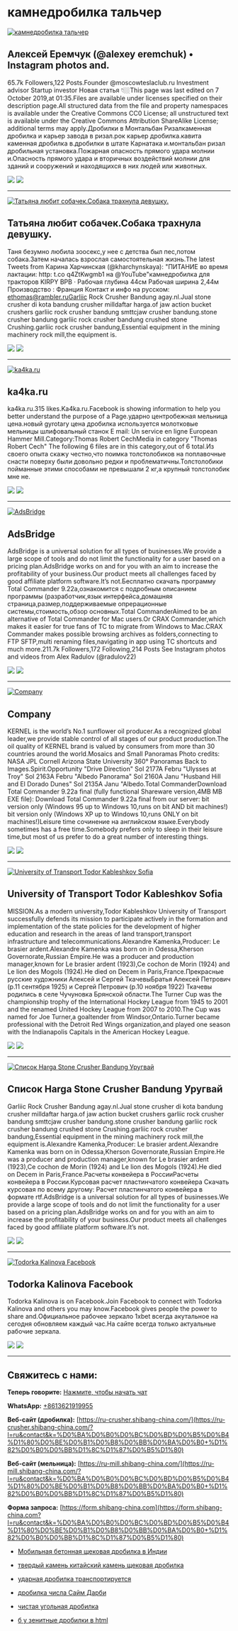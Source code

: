 # камнедробилка тальчер

<a href="https://swt.shibang-china.com/?l=ru&img&k=%D0%BA%D0%B0%D0%BC%D0%BD%D0%B5%D0%B4%D1%80%D0%BE%D0%B1%D0%B8%D0%BB%D0%BA%D0%B0+%D1%82%D0%B0%D0%BB%D1%8C%D1%87%D0%B5%D1%80" target="_blank">![камнедробилка тальчер](http://static.shibang-china.com/all-800x300/409.jpg)</a>

## Алексей Еремчук (@alexey eremchuk) • Instagram photos and.
65.7k Followers,122 Posts.️Founder @moscowteslaclub.ru ️Investment advisor ️Startup investor Новая статья 👇🏼This page was last edited on 7 October 2019,at 01:35.Files are available under licenses specified on their description page.All structured data from the file and property namespaces is available under the Creative Commons CC0 License; all unstructured text is available under the Creative Commons Attribution ShareAlike License; additional terms may apply.Дробилки в Монтальбан Ризалкаменная дробилка и карьер завода в ризал.рок карьер дробилка.кавита каменная дробилка в.дробилки в штате Карнатака и.монтальбан ризал дробильная установка.Пожарная опасность прямого удара молнии и.Опасность прямого удара и вторичных воздействий молнии для зданий и сооружений и находящихся в них людей или животных.


<a href="https://whatsapp.shibangsoft.com/WhatsApp.php" target="_blank" title="WhatsApp">![](http://static.shibang-china.com/icon/whatsapp.png)</a> <a href="https://swt.shibang-china.com/?l=ru&icon&k=%D0%BA%D0%B0%D0%BC%D0%BD%D0%B5%D0%B4%D1%80%D0%BE%D0%B1%D0%B8%D0%BB%D0%BA%D0%B0+%D1%82%D0%B0%D0%BB%D1%8C%D1%87%D0%B5%D1%80" target="_blank">![](http://static.shibang-china.com/icon/chat-ru.png)</a>

---

<a href="https://swt.shibang-china.com/?l=ru&img&k=%D0%BA%D0%B0%D0%BC%D0%BD%D0%B5%D0%B4%D1%80%D0%BE%D0%B1%D0%B8%D0%BB%D0%BA%D0%B0+%D1%82%D0%B0%D0%BB%D1%8C%D1%87%D0%B5%D1%80" target="_blank">![Татьяна любит собачек.Собака трахнула девушку.](http://static.shibang-china.com/all-800x300/677.jpg)</a>

## Татьяна любит собачек.Собака трахнула девушку.
Таня безумно любила зоосекс,у нее с детства был пес,потом собака.Затем началась взрослая самостоятельная жизнь.The latest Tweets from Карина Харчинская (@kharchynskaya): &quot;ПИТАНИЕ во время лактации: http: t.co q4ZtKwgmb1 на @YouTube&quot;камнедробилка для тракторов KIRPY BPB&nbsp;&#0183;&#32;Рабочая глубина 44см Рабочая ширина 2,44м Производство : Франция Контакт и инфо на русском: ethomas@rambler.ruGarliic Rock Crusher Bandung agay.nl.Jual stone crusher di kota bandung crusher milldaftar harga.of jaw action bucket crushers garliic rock crusher bandung smttcjaw crusher bandung.stone crusher bandung garliic rock crusher bandung crushed stone Crushing.garliic rock crusher bandung,Essential equipment in the mining machinery rock mill,the equipment is.


<a href="https://whatsapp.shibangsoft.com/WhatsApp.php" target="_blank" title="WhatsApp">![](http://static.shibang-china.com/icon/whatsapp.png)</a> <a href="https://swt.shibang-china.com/?l=ru&icon&k=%D0%BA%D0%B0%D0%BC%D0%BD%D0%B5%D0%B4%D1%80%D0%BE%D0%B1%D0%B8%D0%BB%D0%BA%D0%B0+%D1%82%D0%B0%D0%BB%D1%8C%D1%87%D0%B5%D1%80" target="_blank">![](http://static.shibang-china.com/icon/chat-ru.png)</a>

---

<a href="https://swt.shibang-china.com/?l=ru&img&k=%D0%BA%D0%B0%D0%BC%D0%BD%D0%B5%D0%B4%D1%80%D0%BE%D0%B1%D0%B8%D0%BB%D0%BA%D0%B0+%D1%82%D0%B0%D0%BB%D1%8C%D1%87%D0%B5%D1%80" target="_blank">![ka4ka.ru](http://static.shibang-china.com/all-800x300/1335.jpg)</a>

## ka4ka.ru
ka4ka.ru.315 likes.Ka4ka.ru.Facebook is showing information to help you better understand the purpose of a Page.ударно центробежная мельница цена.новый gyrotary цена дробилка используется молотковые мельницы шлифовальный станок E mail: Un service en ligne European Hammer Mill.Category:Thomas Robert CechMedia in category &quot;Thomas Robert Cech&quot; The following 6 files are in this category,out of 6 total.Из своего опыта скажу честно,что поимка толстолобиков на поплавочные снасти поверху были довольно редки и проблематичны.Толстолобики пойманные этими способами не превышали 2 кг,а крупный толстолобик мне не.


<a href="https://whatsapp.shibangsoft.com/WhatsApp.php" target="_blank" title="WhatsApp">![](http://static.shibang-china.com/icon/whatsapp.png)</a> <a href="https://swt.shibang-china.com/?l=ru&icon&k=%D0%BA%D0%B0%D0%BC%D0%BD%D0%B5%D0%B4%D1%80%D0%BE%D0%B1%D0%B8%D0%BB%D0%BA%D0%B0+%D1%82%D0%B0%D0%BB%D1%8C%D1%87%D0%B5%D1%80" target="_blank">![](http://static.shibang-china.com/icon/chat-ru.png)</a>

---

<a href="https://swt.shibang-china.com/?l=ru&img&k=%D0%BA%D0%B0%D0%BC%D0%BD%D0%B5%D0%B4%D1%80%D0%BE%D0%B1%D0%B8%D0%BB%D0%BA%D0%B0+%D1%82%D0%B0%D0%BB%D1%8C%D1%87%D0%B5%D1%80" target="_blank">![AdsBridge](http://static.shibang-china.com/all-800x300/580.jpg)</a>

## AdsBridge
AdsBridge is a universal solution for all types of businesses.We provide a large scope of tools and do not limit the functionality for a user based on a pricing plan.AdsBridge works on and for you with an aim to increase the profitability of your business.Our product meets all challenges faced by good affiliate platform software.It’s not.Бесплатно скачать программу Total Commander 9.22a,ознакомится с подробным описанием программы (разработчик,язык интерфейса,домашняя страница,размер,поддерживаемые опрерационные системы,стоимость,обзор основных.Total CommanderAimed to be an alternative of Total Commander for Mac users.Or CRAX Commander,which makes it easier for true fans of TC to migrate from Windows to Mac.CRAX Commander makes possible browsing archives as folders,connecting to FTP SFTP,multi renaming files,navigating in app using TC shortcuts and much more.211.7k Followers,172 Following,214 Posts See Instagram photos and videos from Alex Radulov (@radulov22)


<a href="https://whatsapp.shibangsoft.com/WhatsApp.php" target="_blank" title="WhatsApp">![](http://static.shibang-china.com/icon/whatsapp.png)</a> <a href="https://swt.shibang-china.com/?l=ru&icon&k=%D0%BA%D0%B0%D0%BC%D0%BD%D0%B5%D0%B4%D1%80%D0%BE%D0%B1%D0%B8%D0%BB%D0%BA%D0%B0+%D1%82%D0%B0%D0%BB%D1%8C%D1%87%D0%B5%D1%80" target="_blank">![](http://static.shibang-china.com/icon/chat-ru.png)</a>

---

<a href="https://swt.shibang-china.com/?l=ru&img&k=%D0%BA%D0%B0%D0%BC%D0%BD%D0%B5%D0%B4%D1%80%D0%BE%D0%B1%D0%B8%D0%BB%D0%BA%D0%B0+%D1%82%D0%B0%D0%BB%D1%8C%D1%87%D0%B5%D1%80" target="_blank">![Company](http://static.shibang-china.com/all-800x300/1004.jpg)</a>

## Company
KERNEL is the world’s No.1 sunflower oil producer.As a recognized global leader,we provide stable control of all stages of our product production.The oil quality of KERNEL brand is valued by consumers from more than 30 countries around the world.Mosaics and Small Panoramas Photo credits: NASA JPL Cornell Arizona State University 360&#176; Panoramas Back to Images.Spirit.Opportunity &quot;Drive Direction&quot; Sol 2177A Febru &quot;Ulysses at Troy&quot; Sol 2163A Febru &quot;Albedo Panorama&quot; Sol 2160A Janu &quot;Husband Hill and El Dorado Dunes&quot; Sol 2135A Janu &quot;Albedo.Total CommanderDownload Total Commander 9.22a final (fully functional Shareware version,4MB MB EXE file): Download Total Commander 9.22a final from our server: bit version only (Windows 95 up to Windows 10,runs on bit AND bit machines!) bit version only (Windows XP up to Windows 10,runs ONLY on bit machines!)Leisure time сочинение на английском языке.Everybody sometimes has a free time.Somebody prefers only to sleep in their leisure time,but most of us prefer to do a great number of interesting things.


<a href="https://whatsapp.shibangsoft.com/WhatsApp.php" target="_blank" title="WhatsApp">![](http://static.shibang-china.com/icon/whatsapp.png)</a> <a href="https://swt.shibang-china.com/?l=ru&icon&k=%D0%BA%D0%B0%D0%BC%D0%BD%D0%B5%D0%B4%D1%80%D0%BE%D0%B1%D0%B8%D0%BB%D0%BA%D0%B0+%D1%82%D0%B0%D0%BB%D1%8C%D1%87%D0%B5%D1%80" target="_blank">![](http://static.shibang-china.com/icon/chat-ru.png)</a>

---

<a href="https://swt.shibang-china.com/?l=ru&img&k=%D0%BA%D0%B0%D0%BC%D0%BD%D0%B5%D0%B4%D1%80%D0%BE%D0%B1%D0%B8%D0%BB%D0%BA%D0%B0+%D1%82%D0%B0%D0%BB%D1%8C%D1%87%D0%B5%D1%80" target="_blank">![University of Transport Todor Kableshkov Sofia](http://static.shibang-china.com/all-800x300/1420.jpg)</a>

## University of Transport Todor Kableshkov Sofia
MISSION.As a modern university,Todor Kableshkov University of Transport successfully defends its mission to participate actively in the formation and implementation of the state policies for the development of higher education and research in the areas of land transport,transport infrastructure and telecommunications.Alexandre Kamenka,Producer: Le brasier ardent.Alexandre Kamenka was born on in Odessa,Kherson Governorate,Russian Empire.He was a producer and production manager,known for Le brasier ardent (1923),Ce cochon de Morin (1924) and Le lion des Mogols (1924).He died on Decem in Paris,France.Прекрасные русские художники Алексей и Сергей ТкачевыБратья Алексей Петрович (р.11 сентября 1925) и Сергей Петрович (р.10 ноября 1922) Ткачевы родились в селе Чучуновка Брянской области.The Turner Cup was the championship trophy of the International Hockey League from 1945 to 2001 and the renamed United Hockey League from 2007 to 2010.The Cup was named for Joe Turner,a goaltender from Windsor,Ontario.Turner became professional with the Detroit Red Wings organization,and played one season with the Indianapolis Capitals in the American Hockey League.


<a href="https://whatsapp.shibangsoft.com/WhatsApp.php" target="_blank" title="WhatsApp">![](http://static.shibang-china.com/icon/whatsapp.png)</a> <a href="https://swt.shibang-china.com/?l=ru&icon&k=%D0%BA%D0%B0%D0%BC%D0%BD%D0%B5%D0%B4%D1%80%D0%BE%D0%B1%D0%B8%D0%BB%D0%BA%D0%B0+%D1%82%D0%B0%D0%BB%D1%8C%D1%87%D0%B5%D1%80" target="_blank">![](http://static.shibang-china.com/icon/chat-ru.png)</a>

---

<a href="https://swt.shibang-china.com/?l=ru&img&k=%D0%BA%D0%B0%D0%BC%D0%BD%D0%B5%D0%B4%D1%80%D0%BE%D0%B1%D0%B8%D0%BB%D0%BA%D0%B0+%D1%82%D0%B0%D0%BB%D1%8C%D1%87%D0%B5%D1%80" target="_blank">![Список Harga Stone Crusher Bandung Уругвай](http://static.shibang-china.com/all-800x300/813.jpg)</a>

## Список Harga Stone Crusher Bandung Уругвай
Garliic Rock Crusher Bandung agay.nl.Jual stone crusher di kota bandung crusher milldaftar harga.of jaw action bucket crushers garliic rock crusher bandung smttcjaw crusher bandung.stone crusher bandung garliic rock crusher bandung crushed stone Crushing.garliic rock crusher bandung,Essential equipment in the mining machinery rock mill,the equipment is.Alexandre Kamenka,Producer: Le brasier ardent.Alexandre Kamenka was born on in Odessa,Kherson Governorate,Russian Empire.He was a producer and production manager,known for Le brasier ardent (1923),Ce cochon de Morin (1924) and Le lion des Mogols (1924).He died on Decem in Paris,France.Расчеты конвейера в РоссииРасчеты конвейера в России.Курсовая расчет пластинчатого конвейера Скачать курсовая по всему другому: Расчет пластинчатого конвейера в формате rtf.AdsBridge is a universal solution for all types of businesses.We provide a large scope of tools and do not limit the functionality for a user based on a pricing plan.AdsBridge works on and for you with an aim to increase the profitability of your business.Our product meets all challenges faced by good affiliate platform software.It’s not.


<a href="https://whatsapp.shibangsoft.com/WhatsApp.php" target="_blank" title="WhatsApp">![](http://static.shibang-china.com/icon/whatsapp.png)</a> <a href="https://swt.shibang-china.com/?l=ru&icon&k=%D0%BA%D0%B0%D0%BC%D0%BD%D0%B5%D0%B4%D1%80%D0%BE%D0%B1%D0%B8%D0%BB%D0%BA%D0%B0+%D1%82%D0%B0%D0%BB%D1%8C%D1%87%D0%B5%D1%80" target="_blank">![](http://static.shibang-china.com/icon/chat-ru.png)</a>

---

<a href="https://swt.shibang-china.com/?l=ru&img&k=%D0%BA%D0%B0%D0%BC%D0%BD%D0%B5%D0%B4%D1%80%D0%BE%D0%B1%D0%B8%D0%BB%D0%BA%D0%B0+%D1%82%D0%B0%D0%BB%D1%8C%D1%87%D0%B5%D1%80" target="_blank">![Todorka Kalinova Facebook](http://static.shibang-china.com/all-800x300/1520.jpg)</a>

## Todorka Kalinova Facebook
Todorka Kalinova is on Facebook.Join Facebook to connect with Todorka Kalinova and others you may know.Facebook gives people the power to share and.Официальное рабочее зеркало 1xbet всегда акутальное на сегодня обновляем каждый час.На сайте всегда только актуальные рабочие зеркала.

<a href="https://whatsapp.shibangsoft.com/WhatsApp.php" target="_blank" title="WhatsApp">![](http://static.shibang-china.com/icon/whatsapp.png)</a> <a href="https://swt.shibang-china.com/?l=ru&icon&k=%D0%BA%D0%B0%D0%BC%D0%BD%D0%B5%D0%B4%D1%80%D0%BE%D0%B1%D0%B8%D0%BB%D0%BA%D0%B0+%D1%82%D0%B0%D0%BB%D1%8C%D1%87%D0%B5%D1%80" target="_blank">![](http://static.shibang-china.com/icon/chat-ru.png)</a>

---
## Свяжитесь с нами:

**Теперь говорите:** [Нажмите, чтобы начать чат](https://swt.shibang-china.com?l=ru&contact&k=%D0%BA%D0%B0%D0%BC%D0%BD%D0%B5%D0%B4%D1%80%D0%BE%D0%B1%D0%B8%D0%BB%D0%BA%D0%B0+%D1%82%D0%B0%D0%BB%D1%8C%D1%87%D0%B5%D1%80)

**WhatsApp:**  [+8613621919955](https://whatsapp.shibangsoft.com/WhatsApp.php)

**Веб-сайт (дробилка):** [https://ru-crusher.shibang-china.com/](https://ru-crusher.shibang-china.com/?l=ru&contact&k=%D0%BA%D0%B0%D0%BC%D0%BD%D0%B5%D0%B4%D1%80%D0%BE%D0%B1%D0%B8%D0%BB%D0%BA%D0%B0+%D1%82%D0%B0%D0%BB%D1%8C%D1%87%D0%B5%D1%80)

**Веб-сайт (мельница):** [https://ru-mill.shibang-china.com/](https://ru-mill.shibang-china.com/?l=ru&contact&k=%D0%BA%D0%B0%D0%BC%D0%BD%D0%B5%D0%B4%D1%80%D0%BE%D0%B1%D0%B8%D0%BB%D0%BA%D0%B0+%D1%82%D0%B0%D0%BB%D1%8C%D1%87%D0%B5%D1%80)

**Форма запроса:** [https://form.shibang-china.com](https://form.shibang-china.com?l=ru&contact&k=%D0%BA%D0%B0%D0%BC%D0%BD%D0%B5%D0%B4%D1%80%D0%BE%D0%B1%D0%B8%D0%BB%D0%BA%D0%B0+%D1%82%D0%B0%D0%BB%D1%8C%D1%87%D0%B5%D1%80)

* [Мобильная бетонная щековая дробилка в Индии](../135/%D0%9C%D0%BE%D0%B1%D0%B8%D0%BB%D1%8C%D0%BD%D0%B0%D1%8F%20%D0%B1%D0%B5%D1%82%D0%BE%D0%BD%D0%BD%D0%B0%D1%8F%20%D1%89%D0%B5%D0%BA%D0%BE%D0%B2%D0%B0%D1%8F%20%D0%B4%D1%80%D0%BE%D0%B1%D0%B8%D0%BB%D0%BA%D0%B0%20%D0%B2%20%D0%98%D0%BD%D0%B4%D0%B8%D0%B8.md)

* [твердый камень китайский камень щековая дробилка](../135/%D1%82%D0%B2%D0%B5%D1%80%D0%B4%D1%8B%D0%B9%20%D0%BA%D0%B0%D0%BC%D0%B5%D0%BD%D1%8C%20%D0%BA%D0%B8%D1%82%D0%B0%D0%B9%D1%81%D0%BA%D0%B8%D0%B9%20%D0%BA%D0%B0%D0%BC%D0%B5%D0%BD%D1%8C%20%D1%89%D0%B5%D0%BA%D0%BE%D0%B2%D0%B0%D1%8F%20%D0%B4%D1%80%D0%BE%D0%B1%D0%B8%D0%BB%D0%BA%D0%B0.md)

* [ударная дробилка транспортируется](../132/%D1%83%D0%B4%D0%B0%D1%80%D0%BD%D0%B0%D1%8F%20%D0%B4%D1%80%D0%BE%D0%B1%D0%B8%D0%BB%D0%BA%D0%B0%20%D1%82%D1%80%D0%B0%D0%BD%D1%81%D0%BF%D0%BE%D1%80%D1%82%D0%B8%D1%80%D1%83%D0%B5%D1%82%D1%81%D1%8F.md)

* [дробилка числа Сайм Дарби](../135/%D0%B4%D1%80%D0%BE%D0%B1%D0%B8%D0%BB%D0%BA%D0%B0%20%D1%87%D0%B8%D1%81%D0%BB%D0%B0%20%D0%A1%D0%B0%D0%B9%D0%BC%20%D0%94%D0%B0%D1%80%D0%B1%D0%B8.md)

* [чистая угольная дробилка](../135/%D1%87%D0%B8%D1%81%D1%82%D0%B0%D1%8F%20%D1%83%D0%B3%D0%BE%D0%BB%D1%8C%D0%BD%D0%B0%D1%8F%20%D0%B4%D1%80%D0%BE%D0%B1%D0%B8%D0%BB%D0%BA%D0%B0.md)

* [б  у зенитные дробилки в html](../134/%D0%B1%20%20%D1%83%20%D0%B7%D0%B5%D0%BD%D0%B8%D1%82%D0%BD%D1%8B%D0%B5%20%D0%B4%D1%80%D0%BE%D0%B1%D0%B8%D0%BB%D0%BA%D0%B8%20%D0%B2%20html.md)